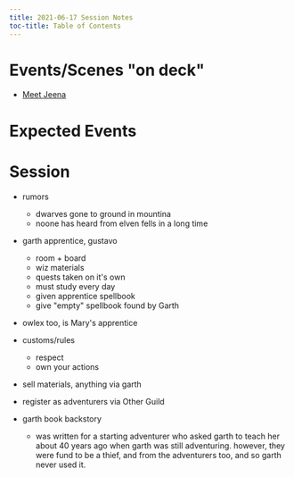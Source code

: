 ```yaml
---
title: 2021-06-17 Session Notes
toc-title: Table of Contents
---
```


# Events/Scenes "on deck"

- [Meet Jeena](../scenes/first-meetings/meet-jeena.md)


# Expected Events

# Session 

- rumors
  - dwarves gone to ground in mountina
  - noone has heard from elven fells in a long time
  

- garth apprentice, gustavo
  - room + board
  - wiz materials
  - quests taken on it's own
  - must study every day
  - given apprentice spellbook
  - give "empty" spellbook found by Garth
  
- owlex too, is Mary's apprentice

- customs/rules
  - respect
  - own your actions

- sell materials, anything via garth

- register as adventurers via Other Guild

- garth book backstory
  - was written for a starting adventurer who asked garth to teach her about 40 years ago when garth was still adventuring. however, they were fund to be a thief, and from the adventurers too, and so garth never used it.
  
  
